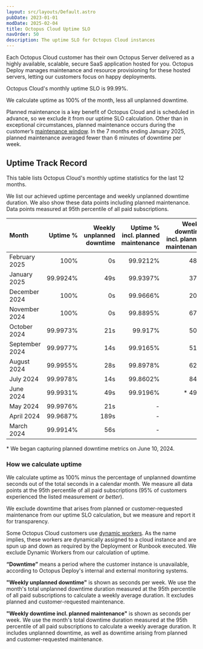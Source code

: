 ```yaml
---
layout: src/layouts/Default.astro
pubDate: 2023-01-01
modDate: 2025-02-04
title: Octopus Cloud Uptime SLO
navOrder: 50
description: The uptime SLO for Octopus Cloud instances
---
```


Each Octopus Cloud customer has their own Octopus Server delivered as a highly available, scalable, secure SaaS application hosted for you. Octopus Deploy manages maintenance and resource provisioning for these hosted servers, letting our customers focus on happy deployments. 

Octopus Cloud's monthly uptime SLO is 99.99%. 

We calculate uptime as 100% of the month, less all unplanned downtime. 

Planned maintenance is a key benefit of Octopus Cloud and is scheduled in advance, so we exclude it from our uptime SLO calculation. Other than in exceptional circumstances, planned maintenance occurs during the customer’s [maintenance window](/docs/octopus-cloud/maintenance-window). In the 7 months ending January 2025, planned maintenance averaged fewer than 6 minutes of downtime per week.

## Uptime Track Record

This table lists Octopus Cloud's monthly uptime statistics for the last 12 months. 

We list our achieved uptime percentage and weekly unplanned downtime duration. We also show these data points including planned maintenance. Data points measured at 95th percentile of all paid subscriptions.

| Month  | Uptime % | Weekly unplanned downtime | Uptime % incl. planned maintenance | Weekly downtime incl. planned maintenance |
| :----- | ------: | ------: | ------: | ------: |
| February 2025 | 100% | 0s | 99.9212% | 483s |
| January 2025 | 99.9924% | 49s | 99.9397% | 371s |
| December 2024 | 100% | 0s | 99.9666% | 203s |
| November 2024 | 100% | 0s | 99.8895% | 672s |
| October 2024 | 99.9973% | 21s | 99.917% | 504s |
| September 2024 | 99.9977% | 14s | 99.9165% | 511s |
| August 2024 | 99.9955% | 28s | 99.8978% | 623s |
| July 2024 | 99.9978% | 14s | 99.8602% | 847s |
| June 2024 | 99.9931% | 49s | 99.9196% | * 490s |
| May 2024 | 99.9976% | 21s | - | - |
| April 2024 | 99.9687% | 189s | - | - |
| March 2024 | 99.9914% | 56s | - | - |

\* We began capturing planned downtime metrics on June 10, 2024.

### How we calculate uptime

We calculate uptime as 100% minus the percentage of unplanned downtime seconds out of the total seconds in a calendar month. We measure all data points at the 95th percentile of all paid subscriptions (95% of customers experienced the listed measurement *or better*).

We exclude downtime that arises from planned or customer-requested maintenance from our uptime SLO calculation, but we measure and report it for transparency.

Some Octopus Cloud customers use [dynamic workers](/docs/infrastructure/workers/dynamic-worker-pools). As the name implies, these workers are dynamically assigned to a cloud instance and are spun up and down as required by the Deployment or Runbook executed. We exclude Dynamic Workers from our calculation of uptime.

**“Downtime”** means a period where the customer instance is unavailable, according to Octopus Deploy's internal and external monitoring systems.

**"Weekly unplanned downtime"** is shown as seconds per week. We use the month's total unplanned downtime duration measured at the 95th percentile of all paid subscriptions to calculate a weekly average duration. It excludes planned and customer-requested maintenance.

**"Weekly downtime incl. planned maintenance"** is shown as seconds per week. We use the month's total downtime duration measured at the 95th percentile of all paid subscriptions to calculate a weekly average duration. It includes unplanned downtime, as well as downtime arising from planned and customer-requested maintenance.

